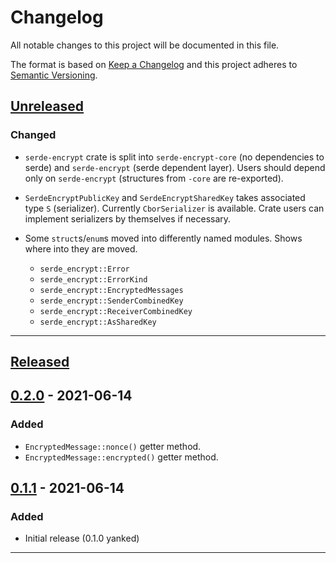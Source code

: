 # Changelog

All notable changes to this project will be documented in this file.

The format is based on [Keep a Changelog][Keep a Changelog] and this project adheres to [Semantic Versioning][Semantic Versioning].

## [Unreleased]

### Changed

- `serde-encrypt` crate is split into `serde-encrypt-core` (no dependencies to serde) and `serde-encrypt` (serde dependent layer). Users should depend only on `serde-encrypt` (structures from `-core` are re-exported).

- `SerdeEncryptPublicKey` and `SerdeEncryptSharedKey` takes associated type `S` (serializer). Currently `CborSerializer` is available. Crate users can implement serializers by themselves if necessary.

- Some `struct`s/`enum`s moved into differently named modules. Shows where into they are moved.
  - `serde_encrypt::Error`
  - `serde_encrypt::ErrorKind`
  - `serde_encrypt::EncryptedMessages`
  - `serde_encrypt::SenderCombinedKey`
  - `serde_encrypt::ReceiverCombinedKey`
  - `serde_encrypt::AsSharedKey`

---

## [Released]

## [0.2.0] - 2021-06-14

### Added

- `EncryptedMessage::nonce()` getter method.
- `EncryptedMessage::encrypted()` getter method.

## [0.1.1] - 2021-06-14

### Added

- Initial release (0.1.0 yanked)

---

<!-- Links -->
[Keep a Changelog]: https://keepachangelog.com/
[Semantic Versioning]: https://semver.org/

<!-- Versions -->
[Unreleased]: https://github.com/laysakura/serde-encrypt/compare/0.1.1...HEAD
[Released]: https://github.com/laysakura/serde-encrypt/releases
[0.2.0]: https://github.com/laysakura/serde-encrypt/compare/0.1.1...0.2.0
[0.1.1]: https://github.com/laysakura/serde-encrypt/releases/0.1.1
